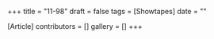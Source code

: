 +++
title = "11-98"
draft = false
tags = [Showtapes]
date = ""

[Article]
contributors = []
gallery = []
+++